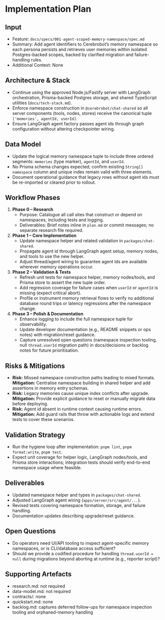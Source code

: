 # Implementation Plan

## Input
- Feature: `docs/specs/001-agent-scoped-memory-namespace/spec.md`
- Summary: Add agent identifiers to Cerebrobot’s memory namespace so each persona persists and retrieves user memories within isolated Postgres-backed scopes, backed by clarified migration and failure-handling rules.
- Additional Context: None

## Architecture & Stack
- Continue using the approved Node.js/Fastify server with LangGraph orchestration, Prisma-backed Postgres storage, and shared TypeScript utilities (`docs/tech-stack.md`).
- Enforce namespace construction in `@cerebrobot/chat-shared` so all server components (tools, nodes, stores) receive the canonical tuple `['memories', agentId, userId]`.
- Ensure LangGraph agent factory passes agent ids through graph configuration without altering checkpointer wiring.

## Data Model
- Update the logical memory namespace tuple to include three ordered segments: `memories` (type marker), `agentId`, and `userId`.
- No Prisma schema changes expected; confirm existing `String[] namespace` column and unique index remain valid with three elements.
- Document operational guidance that legacy rows without agent ids must be re-imported or cleared prior to rollout.

## Workflow Phases
1. **Phase 0 – Research**
   - Purpose: Catalogue all call sites that construct or depend on namespaces, including tests and logging.
   - Deliverables: Brief notes inline in `plan.md` or commit messages; no separate research file required.
2. **Phase 1 – Core Implementation**
   - Update namespace helper and related validation in `packages/chat-shared`.
   - Propagate agent id through LangGraph agent setup, memory nodes, and tools to use the new helper.
   - Adjust thread/agent wiring to guarantee agent ids are available wherever memory operations occur.
3. **Phase 2 – Validation & Tests**
   - Refresh unit tests for namespace helper, memory nodes/tools, and Prisma store to assert the new tuple order.
   - Add regression coverage for failure cases when `userId` or `agentId` is missing (expect critical abort).
   - Profile or instrument memory retrieval flows to verify no additional database round trips or latency regressions after the namespace change.
4. **Phase 3 – Polish & Documentation**
   - Enhance logging to include the full namespace tuple for observability.
   - Update developer documentation (e.g., README snippets or ops notes) with migration/reset guidance.
   - Capture unresolved open questions (namespace inspection tooling, null `thread.userId` migration path) in docs/decisions or backlog notes for future prioritisation.

## Risks & Mitigations
- **Risk:** Missed namespace construction paths leading to mixed formats.  
  **Mitigation:** Centralise namespace building in shared helper and add assertions in memory entry schemas.
- **Risk:** Legacy memories cause unique index conflicts after upgrade.  
  **Mitigation:** Provide explicit guidance to reset or manually migrate data before deploying.
- **Risk:** Agent id absent in runtime context causing runtime errors.  
  **Mitigation:** Add guard rails that throw with actionable logs and extend tests to cover these scenarios.

## Validation Strategy
- Run the hygiene loop after implementation: `pnpm lint`, `pnpm format:write`, `pnpm test`.
- Expect unit coverage for helper logic, LangGraph nodes/tools, and Prisma store interactions; integration tests should verify end-to-end namespace usage where feasible.

## Deliverables
- Updated namespace helper and types in `packages/chat-shared`.
- Adjusted LangGraph agent wiring (`apps/server/src/agent/...`).
- Revised tests covering namespace formation, storage, and failure handling.
- Documentation updates describing upgrade/reset guidance.

## Open Questions
- Do operators need UI/API tooling to inspect agent-specific memory namespaces, or is CLI/database access sufficient?
- Should we provide a codified procedure for handling `thread.userId = null` during migrations beyond aborting at runtime (e.g., reporter script)?

## Supporting Artefacts
- research.md: not required
- data-model.md: not required
- contracts/: none
- quickstart.md: none
- backlog.md: captures deferred follow-ups for namespace inspection tooling and orphaned-memory handling

